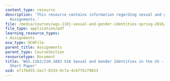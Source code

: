 ```yaml
---
content_type: resource
description: 'This resource contains information regarding sexual and gender identities:
  Assignments.'
file: /media/courses/wgs-110j-sexual-and-gender-identities-spring-2016/e71fbd552ec703199c7a4c67f61f9023_MITWGS_110JS16_ShortPaper.pdf
file_type: application/pdf
learning_resource_types:
- Assignments
ocw_type: OCWFile
parent_title: Assignments
parent_type: CourseSection
resourcetype: Document
title: 'WGS.110J/21H.108J S16 Sexual and Gender Identities in the US - Assignments:
  Short Paper'
uid: e71fbd55-2ec7-0319-9c7a-4c67f61f9023
---
```

